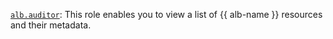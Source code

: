 [`alb.auditor`](../../../../iam/concepts/access-control/roles.md#alb-auditor): This role enables you to view a list of {{ alb-name }} resources and their metadata.